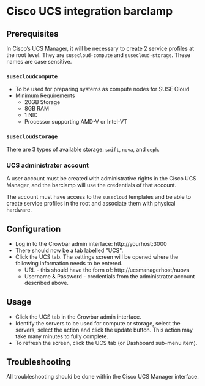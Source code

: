 # Cisco UCS integration barclamp

## Prerequisites

In Cisco’s UCS Manager, it will be necessary to create 2 service
profiles at the root level.  They are `susecloud-compute` and
`susecloud-storage`.  These names are case sensitive.

### `susecloudcompute`

* To be used for preparing systems as compute nodes for SUSE Cloud
* Minimum Requirements
    * 20GB Storage
    * 8GB RAM
    * 1 NIC
    * Processor supporting AMD-V or Intel-VT

### `susecloudstorage`

There are 3 types of available storage: `swift`, `nova`, and `ceph`.

### UCS administrator account

A user account must be created with administrative rights in the Cisco
UCS Manager, and the barclamp will use the credentials of that
account.

The account must have access to the `susecloud` templates and be able
to create service profiles in the root and associate them with
physical hardware.

## Configuration

* Log in to the Crowbar admin interface: http://yourhost:3000
* There should now be a tab labelled "UCS".
* Click the UCS tab.  The settings screen will be opened where the
  following information needs to be entered.
    * URL - this should have the form of: http://ucsmanagerhost/nuova
    * Username & Password - credentials from the administrator account
      described above.

## Usage

* Click the UCS tab in the Crowbar admin interface.
* Identify the servers to be used for compute or storage, select the servers,
  select the action and click the update button.  This action may take many
  minutes to fully complete.  
* To refresh the screen, click the UCS tab (or Dashboard sub-menu item).

## Troubleshooting

All troubleshooting should be done within the Cisco UCS Manager interface.
